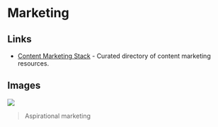 # Marketing

## Links

- [Content Marketing Stack](http://www.contentmarketingstack.co/) - Curated directory of content marketing resources.

## Images

![](https://i.imgur.com/ZVPjkzh.png)

> Aspirational marketing
